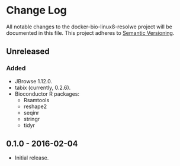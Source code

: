 # Change Log
All notable changes to the docker-bio-linux8-resolwe project will be documented
in this file.
This project adheres to [Semantic Versioning](http://semver.org/).

## Unreleased

### Added

- JBrowse 1.12.0.
- tabix (currently, 0.2.6).
- Bioconductor R packages:
  - Rsamtools
  - reshape2
  - seqinr
  - stringr
  - tidyr

## 0.1.0 - 2016-02-04

- Initial release.
